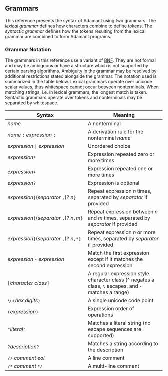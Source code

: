 ## Grammars

This reference presents the syntax of Adamant using two grammars. The *lexical grammar* defines how characters combine to define tokens. The *syntactic grammar* defines how the tokens resulting from the lexical grammar are combined to form Adamant programs.

### Grammar Notation

The grammars in this reference use a variant of [BNF](https://en.wikipedia.org/wiki/Backus%E2%80%93Naur_form). They are not formal and may be ambiguous or have a structure which is not supported by certain parsing algorithms. Ambiguity in the grammar may be resolved by additional restrictions stated alongside the grammar. The notation used is summarized in the table below. Lexical grammars operate over unicode scalar values, thus whitespace cannot occur between nonterminals. When matching strings, i.e. in lexical grammars, the longest match is taken. Syntactic grammars operate over tokens and nonterminals may be separated by whitespace.

| Syntax                                         | Meaning                                                                                                |
| ---------------------------------------------- | ------------------------------------------------------------------------------------------------------ |
| *name*                                         | A nonterminal                                                                                          |
| *name* `:` *expression* `;`                    | A derivation rule for the nonterminal *name*                                                           |
| *expression* `\|` *expression*                 | Unordered choice                                                                                       |
| *expression*`*`                                | Expression repeated zero or more times                                                                 |
| *expression*`+`                                | Expression repeated one or more times                                                                  |
| *expression*`?`                                | Expression is optional                                                                                 |
| *expression*`{`(*separator*&nbsp;`,`)?&nbsp;*n*`}`       | Repeat expression *n* times, separated by *separator* if provided                                      |
| *expression*`{`(*separator*&nbsp;`,`)?&nbsp;*n*`,`*m*`}` | Repeat expression between *n* and *m* times, separated by *separator* if provided                      |
| *expression*`{`(*separator*&nbsp;`,`)?&nbsp;*n*`,*}`     | Repeat expression *n* or more times, separated by *separator* if provided                              |
| *expression* `-` *expression*                  | Match the first expression except if it matches the second expression                                  |
| `[`*character class*`]`                        | A regular expression style character class (`^` negates a class, `\` escapes, and `-` matches a range) |
| `\u(`*hex digits*`)`                           | A single unicode code point                                                                            |
| `(`*expression*`)`                             | Expression order of operations                                                                         |
| `"`*literal*`"`                                | Matches a literal string (no escape sequences are supported)                                           |
| `?`*description*`?`                            | Matches a string according to the description                                                          |
| `//` *comment* *eol*                           | A line comment                                                                                         |
| `/*` *comment* `*/`                            | A multi-line comment                                                                                   |
